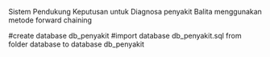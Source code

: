 Sistem Pendukung Keputusan untuk Diagnosa penyakit Balita menggunakan metode forward chaining


#create database db_penyakit 
#import database db_penyakit.sql from folder database to database db_penyakit
